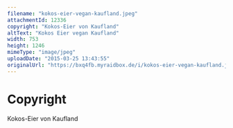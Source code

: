 ```yaml
---
filename: "kokos-eier-vegan-kaufland.jpeg"
attachmentId: 12336
copyright: "Kokos-Eier von Kaufland"
altText: "Kokos Eier vegan Kaufland"
width: 753
height: 1246
mimeType: "image/jpeg"
uploadDate: "2015-03-25 13:43:55"
originalUrl: "https://bxq4fb.myraidbox.de/i/kokos-eier-vegan-kaufland.jpeg"
---
```


# Copyright

Kokos-Eier von Kaufland
